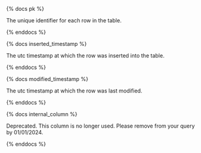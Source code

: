 {% docs pk %}

The unique identifier for each row in the table.

{% enddocs %}

{% docs inserted_timestamp %}

The utc timestamp at which the row was inserted into the table.

{% enddocs %}

{% docs modified_timestamp %}

The utc timestamp at which the row was last modified.

{% enddocs %}

{% docs internal_column %}    

Deprecated. This column is no longer used. Please remove from your query by 01/01/2024.

{% enddocs %}
